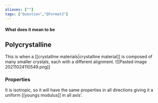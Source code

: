```yaml
---
aliases: [""]
tags: ["Question","QFormat3"]
---
```


#### What does it mean to be
## Polycrystalline
This is when a [[crystalline materials|crystalline material]] is composed of many smaller crystals, each with a different alignment.
![[Pasted image 20211024110549.png]]

### Properties
It is isotropic, so it will have the same properties in all directions giving it a uniform [[youngs modulus]] in all axis'.